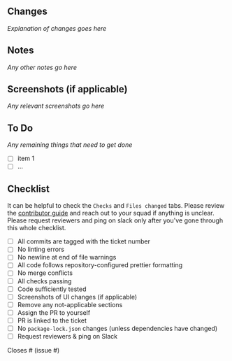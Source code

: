 ## Changes

_Explanation of changes goes here_

## Notes

_Any other notes go here_

## Screenshots (if applicable)

_Any relevant screenshots go here_

## To Do

_Any remaining things that need to get done_

- [ ] item 1
- [ ] ...

## Checklist

It can be helpful to check the `Checks` and `Files changed` tabs.
Please review the [contributor guide](https://github.com/Northeastern-Electric-Racing/PM-Dashboard-v2/blob/main/docs/ContributorGuide.md) and reach out to your squad if anything is unclear.
Please request reviewers and ping on slack only after you've gone through this whole checklist.

- [ ] All commits are tagged with the ticket number
- [ ] No linting errors
- [ ] No newline at end of file warnings
- [ ] All code follows repository-configured prettier formatting
- [ ] No merge conflicts
- [ ] All checks passing
- [ ] Code sufficiently tested
- [ ] Screenshots of UI changes (if applicable)
- [ ] Remove any not-applicable sections
- [ ] Assign the PR to yourself
- [ ] PR is linked to the ticket
- [ ] No `package-lock.json` changes (unless dependencies have changed)
- [ ] Request reviewers & ping on Slack

Closes # (issue #)

